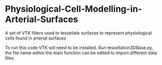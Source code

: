 # Physiological-Cell-Modelling-in-Arterial-Surfaces
A set of VTK filters used to tessellate surfaces to represent physiological cells found in arterial surfaces 

To run this code VTK will need to be installed.
Run tessellation3DBase.py, the file name within the main function can be edited to import different data files.
